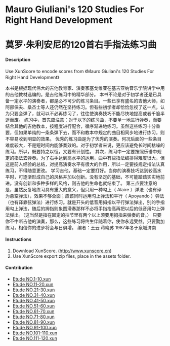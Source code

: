 # Mauro Giuliani's 120 Studies For Right Hand Development
# 莫罗·朱利安尼的120首右手指法练习曲

#### Description
Use XunScore to encode scores from 《Mauro Giuliani's 120 Studies For Right Hand Development》

本书是根据现代伟大的吉他教育家、演奏家塞戈维亚在基吉亚纳音乐学院讲学中用的吉他教材选编的。是吉他练习中的精华部分。
本书不论是对于初学者还是已具备一定水平的演奏者，都是必不可少的练习条目。一些已享有盛名的吉他大师，如阿部保夫、桑杰士等人还仍然在坚持练习。但有些初学者却恰恰忽视了这一点，认为只要会弹了，就可以不必再练习了，往往使演奏技巧不能尽快地提高或者千脆半途而废。
练习中，首先应注意：对于以下的练习曲，不要单一地进行弹奏，而要结合其他的吉他教本，按程度进行配合，循序渐进地练习。虽然这些练习十分重要，但如果单纯的一条条弹下去，而不和教本中规定的曲目相同步地进行练习，则不容易收到明显的效果。
优秀的练习曲是为了优秀的演奏。何况后面的一些条目难度较大，不是短时间内能够奏效的。对于初学者来说，更应该避免长时间枯噪的练习。所以，既要持之以恒，又要有计划性。
其次，练习中一定要按照乐谱中规定的指法去弹奏。为了右手达到高水平的运用，曲中有些指法编排得难度很大，但这是前人经验的总结，对提高演奏水平有很大的作用，所以一定要按规定指法认真练习，不得随意更改。
学习吉他，基础一定要打好。当你的演奏技巧达到较高水平时，可逐渐形成自己的风格并加以创新。没有坚定的基础，不可能踏踏实实地前进。没有创新和多种多样的风格，则吉他的生命也就结束了。
第三点要注意的是，虽然反复地练习具有重大的意义，但只用一种勾上（ Alaire ）弹法（也有译为悬空弹法），效果不够全面；应该同时运用勾上弹法和平行（ Apoyando ）弹法（也有译靠弦弹法）进行练习。就是开头的低音用拇指以平行弹法弹出，别的手指用勾上弹法，随后的拇指则象圆滑奏那样不必将手指抬高再把以后的低音用勾上弹法弹出。（这当然是指在固定的拍节里有两个以上须要用拇指来弹奏的音。）
只要你不中断吉他的演奏，那么，这些练习将终生伴随着你，使你永远受益。只要勤加练习，相信你的进步将会与日俱增。
编者：王云 蒋晓苏 1987年冬于泉城济南

#### Instructions

1. Download XunScore. (http://www.xunscore.cn)
2. Use XunScore export zip files, place in the assets folder.

#### Contribution

- [Etude NO.1-10.xun](https://xunscore.github.io/GiulianiStudies/player.html?url=assets/Etude%20NO.1-10)
- [Etude NO.11-20.xun](https://xunscore.github.io/GiulianiStudies/player.html?url=assets/Etude%20NO.11-20)
- [Etude NO.21-30.xun](https://xunscore.github.io/GiulianiStudies/player.html?url=assets/Etude%20NO.21-30)
- [Etude NO.31-40.xun](https://xunscore.github.io/GiulianiStudies/player.html?url=assets/Etude%20NO.31-40)
- [Etude NO.41-50.xun](https://xunscore.github.io/GiulianiStudies/player.html?url=assets/Etude%20NO.41-50)
- [Etude NO.51-60.xun](https://xunscore.github.io/GiulianiStudies/player.html?url=assets/Etude%20NO.51-60)
- [Etude NO.61-70.xun](https://xunscore.github.io/GiulianiStudies/player.html?url=assets/Etude%20NO.61-70)
- [Etude NO.71-80.xun](https://xunscore.github.io/GiulianiStudies/player.html?url=assets/Etude%20NO.71-80)
- [Etude NO.81-90.xun](https://xunscore.github.io/GiulianiStudies/player.html?url=assets/Etude%20NO.81-90)
- [Etude NO.91-100.xun](https://xunscore.github.io/GiulianiStudies/player.html?url=assets/Etude%20NO.91-100)
- [Etude NO.101-110.xun](https://xunscore.github.io/GiulianiStudies/player.html?url=assets/Etude%20NO.101-110)      
- [Etude NO.111-120.xun](https://xunscore.github.io/GiulianiStudies/player.html?url=assets/Etude%20NO.111-120)
